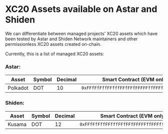 # XC20 Assets available on Astar and Shiden

We can differentiate between managed projects' XC20 assets which have been tested by Astar and Shiden Network maintainers and other permissionless XC20 assets created on-chain.

Currently, this is a list of managed XC20 assets:

### Astar:

| Asset    | Symbol | Decimal | Smart Contract (EVM only)                    |
| -------- | ------ | ------- | -------------------------------------------- |
| Polkadot | DOT    | 10      | `0xFFfFfFffFFfffFFfFFfFFFFFffFFFffffFfFFFfF` |

### Shiden:

| Asset  | Symbol | Decimal | Smart Contract (EVM only)                    |
| ------ | ------ | ------- | -------------------------------------------- |
| Kusama | DOT    | 12      | `0xFFfFfFffFFfffFFfFFfFFFFFffFFFffffFfFFFfF` |
